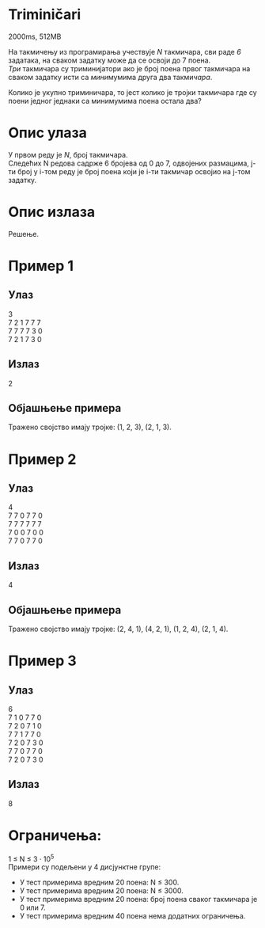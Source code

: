 # Triminičari

2000ms, 512MB

На такмичењу из програмирања учествује *N* такмичара, сви раде *6* задатака, на сваком задатку може да се освоји до 7 поена. <br>
*Три* такмичара су триминијатори ако је број поена првог такмичара на сваком задатку исти са *мини*мумима друга два такми*чара*.

Колико је укупно триминичара, то јест колико је тројки такмичара где су поени једног једнаки са минимумима поена остала два?

# Опис улаза
У првом реду је *N*, број такмичара.<br>
Следећих N редова садрже 6 бројева од 0 до 7, одвојених размацима, j-ти број у i-том реду је број поена који је i-ти такмичар освојио на j-том задатку.
# Опис излаза
Решење.

# Пример 1
## Улаз
3<br>
7 2 1 7 7 7<br>
7 7 7 7 3 0<br>
7 2 1 7 3 0<br>
## Излаз
2
## Објашњење примера
Тражено својство имају тројке: (1, 2, 3), (2, 1, 3).

# Пример 2
## Улаз
4<br>
7 7 0 7 7 0<br>
7 7 7 7 7 7<br>
7 0 0 7 0 0<br>
7 7 0 7 7 0<br>
## Излаз
4
## Објашњење примера
Тражено својство имају тројке:  (2, 4, 1), (4, 2, 1), (1, 2, 4), (2, 1, 4).
# Пример 3
## Улаз
6<br>
7 1 0 7 7 0<br>
7 2 0 7 1 0<br>
7 7 1 7 7 0<br>
7 2 0 7 3 0<br>
7 7 0 7 7 0<br>
7 2 0 7 3 0<br>
## Излаз
8
# Ограничења:
1 ≤ N ≤ 3 · 10<sup>5</sup><br>
Примери су подељени у 4 дисјунктне групе:<br>
* У тест примерима вредним 20 поена: N ≤ 300.
* У тест примерима вредним 20 поена: N ≤ 3000.
* У тест примерима вредним 20 поена: број поена сваког такмичара је 0 или 7.
* У тест примерима вредним 40 поена нема додатних ограничења.